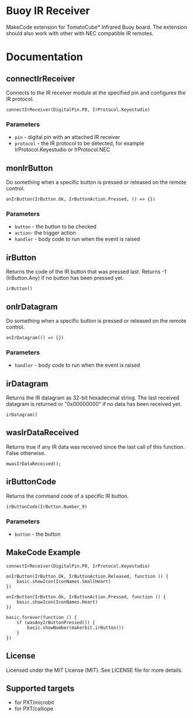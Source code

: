 # Buoy IR Receiver

MakeCode extension for TomatoCube* Infrared Buoy board. The extension should also work with other with NEC compatible IR remotes.

# Documentation

## connectIrReceiver

Connects to the IR receiver module at the specified pin and configures the IR protocol.

```sig
connectIrReceiver(DigitalPin.P0, IrProtocol.Keyestudio)
```

### Parameters

- `pin` - digital pin with an attached IR receiver
- `protocol` - the IR protocol to be detected, for example IrProtocol.Keyestudio or IrProtocol.NEC

## monIrButton

Do something when a specific button is pressed or released on the remote control.

```sig
onIrButton(IrButton.Ok, IrButtonAction.Pressed, () => {})
```

### Parameters

- `button` - the button to be checked
- `action`- the trigger action
- `handler` - body code to run when the event is raised

## irButton

Returns the code of the IR button that was pressed last. Returns -1 (IrButton.Any) if no button has been pressed yet.

```sig
irButton()
```

## onIrDatagram

Do something when a specific button is pressed or released on the remote control.

```sig
onIrDatagram(() => {})
```

### Parameters

- `handler` - body code to run when the event is raised

## irDatagram

Returns the IR datagram as 32-bit hexadecimal string. The last received datagram is returned or "0x00000000" if no data has been received yet.

```sig
irDatagram()
```

## wasIrDataReceived

Returns true if any IR data was received since the last call of this function. False otherwise.

```sig
mwasIrDataReceived();
```

## irButtonCode

Returns the command code of a specific IR button.

```sig
irButtonCode(IrButton.Number_9)
```

### Parameters

- `button` - the button

## MakeCode Example

```blocks
connectIrReceiver(DigitalPin.P0, IrProtocol.Keyestudio)

onIrButton(IrButton.Ok, IrButtonAction.Released, function () {
    basic.showIcon(IconNames.SmallHeart)
})

onIrButton(IrButton.Ok, IrButtonAction.Pressed, function () {
    basic.showIcon(IconNames.Heart)
})

basic.forever(function () {
    if (wasAnyIrButtonPressed()) {
        basic.showNumber(makerbit.irButton())
    }
})

```

## License

Licensed under the MIT License (MIT). See LICENSE file for more details.

## Supported targets

- for PXT/microbit
- for PXT/calliope
